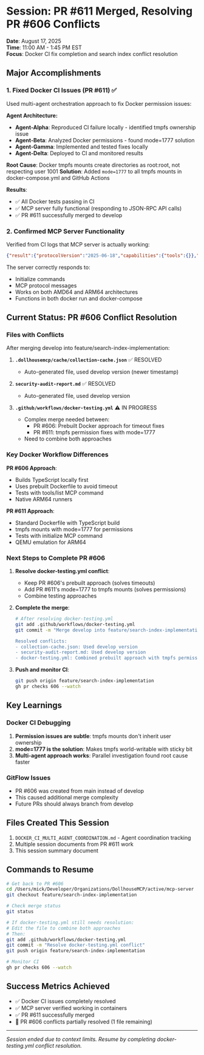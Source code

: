 # Session: PR #611 Merged, Resolving PR #606 Conflicts

**Date**: August 17, 2025  
**Time**: 11:00 AM - 1:45 PM EST  
**Focus**: Docker CI fix completion and search index conflict resolution

## Major Accomplishments

### 1. Fixed Docker CI Issues (PR #611) ✅

Used multi-agent orchestration approach to fix Docker permission issues:

**Agent Architecture:**
- **Agent-Alpha**: Reproduced CI failure locally - identified tmpfs ownership issue
- **Agent-Beta**: Analyzed Docker permissions - found mode=1777 solution
- **Agent-Gamma**: Implemented and tested fixes locally
- **Agent-Delta**: Deployed to CI and monitored results

**Root Cause**: Docker tmpfs mounts create directories as root:root, not respecting user 1001
**Solution**: Added `mode=1777` to all tmpfs mounts in docker-compose.yml and GitHub Actions

**Results**:
- ✅ All Docker tests passing in CI
- ✅ MCP server fully functional (responding to JSON-RPC API calls)
- ✅ PR #611 successfully merged to develop

### 2. Confirmed MCP Server Functionality

Verified from CI logs that MCP server is actually working:
```json
{"result":{"protocolVersion":"2025-06-18","capabilities":{"tools":{}},"serverInfo":{"name":"dollhousemcp","version":"1.0.0"}},"jsonrpc":"2.0","id":1}
```

The server correctly responds to:
- Initialize commands
- MCP protocol messages
- Works on both AMD64 and ARM64 architectures
- Functions in both docker run and docker-compose

## Current Status: PR #606 Conflict Resolution

### Files with Conflicts
After merging develop into feature/search-index-implementation:

1. **`.dollhousemcp/cache/collection-cache.json`** ✅ RESOLVED
   - Auto-generated file, used develop version (newer timestamp)

2. **`security-audit-report.md`** ✅ RESOLVED
   - Auto-generated file, used develop version

3. **`.github/workflows/docker-testing.yml`** ⚠️ IN PROGRESS
   - Complex merge needed between:
     - PR #606: Prebuilt Docker approach for timeout fixes
     - PR #611: tmpfs permission fixes with mode=1777
   - Need to combine both approaches

### Key Docker Workflow Differences

**PR #606 Approach**:
- Builds TypeScript locally first
- Uses prebuilt Dockerfile to avoid timeout
- Tests with tools/list MCP command
- Native ARM64 runners

**PR #611 Approach**:
- Standard Dockerfile with TypeScript build
- tmpfs mounts with mode=1777 for permissions
- Tests with initialize MCP command
- QEMU emulation for ARM64

### Next Steps to Complete PR #606

1. **Resolve docker-testing.yml conflict**:
   - Keep PR #606's prebuilt approach (solves timeouts)
   - Add PR #611's mode=1777 to tmpfs mounts (solves permissions)
   - Combine testing approaches

2. **Complete the merge**:
   ```bash
   # After resolving docker-testing.yml
   git add .github/workflows/docker-testing.yml
   git commit -m "Merge develop into feature/search-index-implementation
   
   Resolved conflicts:
   - collection-cache.json: Used develop version
   - security-audit-report.md: Used develop version
   - docker-testing.yml: Combined prebuilt approach with tmpfs permissions"
   ```

3. **Push and monitor CI**:
   ```bash
   git push origin feature/search-index-implementation
   gh pr checks 606 --watch
   ```

## Key Learnings

### Docker CI Debugging
1. **Permission issues are subtle**: tmpfs mounts don't inherit user ownership
2. **mode=1777 is the solution**: Makes tmpfs world-writable with sticky bit
3. **Multi-agent approach works**: Parallel investigation found root cause faster

### GitFlow Issues
- PR #606 was created from main instead of develop
- This caused additional merge complexity
- Future PRs should always branch from develop

## Files Created This Session

1. `DOCKER_CI_MULTI_AGENT_COORDINATION.md` - Agent coordination tracking
2. Multiple session documents from PR #611 work
3. This session summary document

## Commands to Resume

```bash
# Get back to PR #606
cd /Users/mick/Developer/Organizations/DollhouseMCP/active/mcp-server
git checkout feature/search-index-implementation

# Check merge status
git status

# If docker-testing.yml still needs resolution:
# Edit the file to combine both approaches
# Then:
git add .github/workflows/docker-testing.yml
git commit -m "Resolve docker-testing.yml conflict"
git push origin feature/search-index-implementation

# Monitor CI
gh pr checks 606 --watch
```

## Success Metrics Achieved

- ✅ Docker CI issues completely resolved
- ✅ MCP server verified working in containers
- ✅ PR #611 successfully merged
- 🔄 PR #606 conflicts partially resolved (1 file remaining)

---

*Session ended due to context limits. Resume by completing docker-testing.yml conflict resolution.*